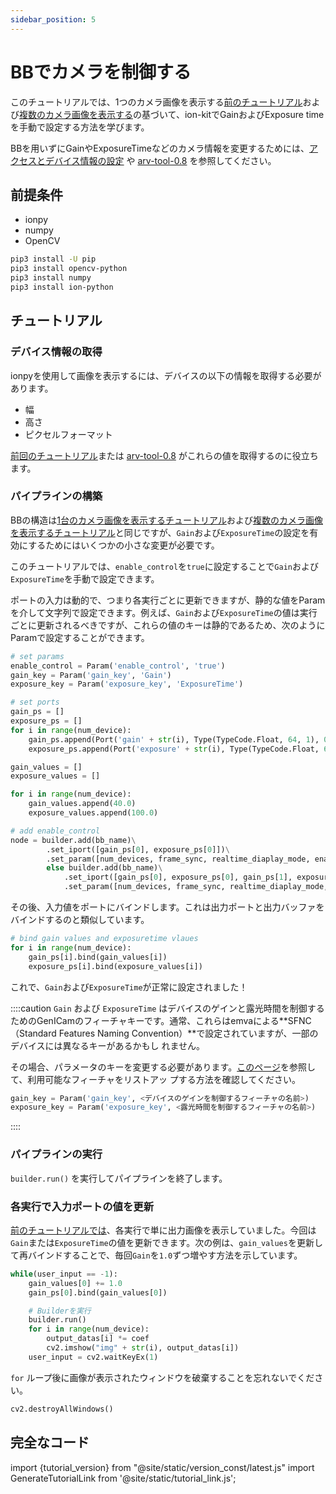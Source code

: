 ```yaml
---
sidebar_position: 5
---
```


# BBでカメラを制御する

このチュートリアルでは、1つのカメラ画像を表示する[前のチュートリアル](display-image)および[複数のカメラ画像を表示する](display-image-2came)の基づいて、ion-kitでGainおよびExposure timeを手動で設定する方法を学びます。

BBを用いずにGainやExposureTimeなどのカメラ情報を変更するためには、[アクセスとデバイス情報の設定](./set-device-info) や [arv-tool-0.8](../../external/aravis/arv-tools) を参照してください。


## 前提条件

* ionpy 
* numpy
* OpenCV

```bash
pip3 install -U pip
pip3 install opencv-python
pip3 install numpy
pip3 install ion-python
```

## チュートリアル

### デバイス情報の取得

ionpyを使用して画像を表示するには、デバイスの以下の情報を取得する必要があります。

* 幅
* 高さ
* ピクセルフォーマット

[前回のチュートリアル](obtain-device-info.md)または [arv-tool-0.8](../../external/aravis/arv-tools.md) がこれらの値を取得するのに役立ちます。

### パイプラインの構築

BBの構造は[1台のカメラ画像を表示するチュートリアル](display-image)および[複数のカメラ画像を表示するチュートリアル](display-image-2came)と同じですが、`Gain`および`ExposureTime`の設定を有効にするためにはいくつかの小さな変更が必要です。

このチュートリアルでは、`enable_control`を`true`に設定することで`Gain`および`ExposureTime`を手動で設定できます。

ポートの入力は動的で、つまり各実行ごとに更新できますが、静的な値をParamを介して文字列で設定できます。例えば、`Gain`および`ExposureTime`の値は実行ごとに更新されるべきですが、これらの値のキーは静的であるため、次のようにParamで設定することができます。

```python
# set params
enable_control = Param('enable_control', 'true')
gain_key = Param('gain_key', 'Gain')
exposure_key = Param('exposure_key', 'ExposureTime')

# set ports
gain_ps = []
exposure_ps = []
for i in range(num_device):
    gain_ps.append(Port('gain' + str(i), Type(TypeCode.Float, 64, 1), 0))
    exposure_ps.append(Port('exposure' + str(i), Type(TypeCode.Float, 64, 1), 0))

gain_values = []
exposure_values = []

for i in range(num_device):
    gain_values.append(40.0)
    exposure_values.append(100.0)

# add enable_control
node = builder.add(bb_name)\
        .set_iport([gain_ps[0], exposure_ps[0]])\
        .set_param([num_devices, frame_sync, realtime_diaplay_mode, enable_control, gain_key, exposure_key]) if num_device == 1 \
        else builder.add(bb_name)\
            .set_iport([gain_ps[0], exposure_ps[0], gain_ps[1], exposure_ps[1]])\
            .set_param([num_devices, frame_sync, realtime_diaplay_mode, enable_control, gain_key, exposure_key])
```

その後、入力値をポートにバインドします。これは出力ポートと出力バッファをバインドするのと類似しています。

```python
# bind gain values and exposuretime vlaues
for i in range(num_device):
    gain_ps[i].bind(gain_values[i])
    exposure_ps[i].bind(exposure_values[i])
```

これで、`Gain`および`ExposureTime`が正常に設定されました！

::::caution
`Gain` および `ExposureTime` はデバイスのゲインと露光時間を制御するためのGenICamのフィーチャキーです。通常、これらはemvaによる**SFNC（Standard Features Naming Convention）**で設定されていますが、一部のデバイスには異なるキーがあるかもし れません。

その場合、パラメータのキーを変更する必要があります。[このページ](../external/aravis/arv-tools#list-the-available-genicam-features)を参照して、利用可能なフィーチャをリストアッ 
プする方法を確認してください。

```python
gain_key = Param('gain_key', <デバイスのゲインを制御するフィーチャの名前>)
exposure_key = Param('exposure_key', <露光時間を制御するフィーチャの名前>)
```
::::

### パイプラインの実行

`builder.run()` を実行してパイプラインを終了します。

### 各実行で入力ポートの値を更新

[前のチュートリアルでは](display-image)、各実行で単に出力画像を表示していました。今回は`Gain`または`ExposureTime`の値を更新できます。次の例は、`gain_values`を更新して再バインドすることで、毎回`Gain`を`1.0`ずつ増やす方法を示しています。

```python
while(user_input == -1):
    gain_values[0] += 1.0
    gain_ps[0].bind(gain_values[0])

    # Builderを実行
    builder.run()
    for i in range(num_device):
        output_datas[i] *= coef
        cv2.imshow("img" + str(i), output_datas[i])
    user_input = cv2.waitKeyEx(1)
```

`for` ループ後に画像が表示されたウィンドウを破棄することを忘れないでください。

```python
cv2.destroyAllWindows()
```

## 完全なコード

import {tutorial_version} from "@site/static/version_const/latest.js"
import GenerateTutorialLink from '@site/static/tutorial_link.js';

<GenerateTutorialLink language="python" tag={tutorial_version} tutorialfile="tutorial2_control_camera" />